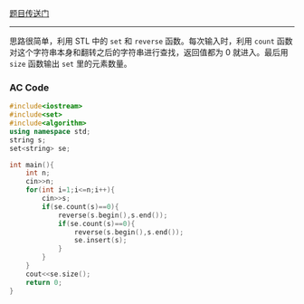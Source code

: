 [题目传送门](https://www.luogu.com.cn/problem/AT_abc310_c)

------------

思路很简单，利用 STL 中的 $\texttt{set}$ 和 $\texttt{reverse}$ 函数。每次输入时，利用 $\texttt{count}$ 函数对这个字符串本身和翻转之后的字符串进行查找，返回值都为 $0$ 就进入。最后用 $\texttt{size}$ 函数输出 $\texttt{set}$ 里的元素数量。

### AC Code

```cpp
#include<iostream>
#include<set>
#include<algorithm>
using namespace std;
string s;
set<string> se;

int main(){
	int n;
	cin>>n;
	for(int i=1;i<=n;i++){
		cin>>s;
		if(se.count(s)==0){
			reverse(s.begin(),s.end());
			if(se.count(s)==0){
				reverse(s.begin(),s.end());
				se.insert(s);
			}
		}
	}
	cout<<se.size();
	return 0;
}
```